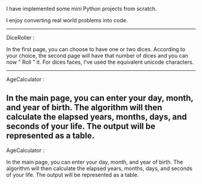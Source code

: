 I have implemented some mini Python projects from scratch.

I enjoy converting real world problems into code.

------------------------------------------------------

DiceRoller :

In the first page, you can choose to have one or two dices. According to your choice, the second page will have that number of dices and you can now " Roll " it.
For dices faces, I've used the equivalent unicode characters.

------------------------------------------------------

AgeCalculator :

In the main page, you can enter your day, month, and year of birth. The algorithm will then calculate the elapsed years, months, days, and seconds of your life. The output will be represented as a table. 
------------------------------------------------------

AgeCalculator :

In the main page, you can enter your day, month, and year of birth. The algorithm will then calculate the elapsed years, months, days, and seconds of your life. The output will be represented as a table. 

